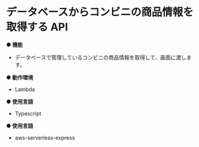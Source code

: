 # データベースからコンビニの商品情報を取得する API

**● 機能**

- データベースで管理しているコンビニの商品情報を取得して、画面に渡します。

**● 動作環境**

- Lambda

**● 使用言語**

- Typescript

**● 使用言語**

- aws-serverless-express
